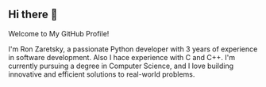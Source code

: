 ## Hi there 👋

Welcome to My GitHub Profile!

I'm Ron Zaretsky, a passionate Python developer with 3 years of experience in software development. 
Also I hace experience with C and C++.
I'm currently pursuing a degree in Computer Science, and I love building innovative and efficient solutions to real-world problems.
